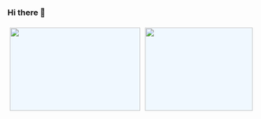 ### Hi there 👋

<style>

.stats_box{
  width:100%;
  box-sizing:border-box;
}

.stats_box  a {
  display: inline-block;
}

.stats_box > a:nth-child(1) {
  box-sizing:border-box;
  margin: 5px 1%;
  width:52.5%;
  height: 170px;
  background-color: aliceblue;
  float:left;
}

.stats_box > a:nth-child(2) {
  box-sizing:border-box;
  margin: 5px 1%;
  width:43.5%;
  height: 170px;
  background-color: aliceblue;
  float:right;
}

.stats_box > a img {
  width: 100%;
}

</style>

<div class="stats_box">
  <a href="https://github.com/anuraghazra/github-readme-stats">
    <img id="github_stats" src="https://github-readme-stats.vercel.app/api?username=TaegyuHan&theme=dark&show_icons=true&include_all_commits=true&count_private=true"/>
  </a>
  <a href="https://github.com/anuraghazra/github-readme-stats">
    <img id="github_used_languages"src="https://github-readme-stats.vercel.app/api/top-langs/?username=TaegyuHan&hide=jupyter%20notebook&layout=compact&theme=dark"/>
  </a>
</div>
